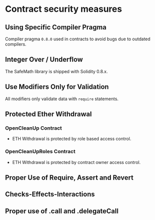 # Contract security measures

## Using Specific Compiler Pragma

Compiler pragma `0.8.0` used in contracts to avoid bugs due to outdated compilers.

## Integer Over / Underflow

The SafeMath library is shipped with Solidity 0.8.x.

## Use Modifiers Only for Validation

All modifiers only validate data with `require` statements.

## Protected Ether Withdrawal

### OpenCleanUp Contract

- ETH Withdrawal is protected by role based access control.

### OpenCleanUpRoles Contract

- ETH Withdrawal is protected by contract owner access control.

## Proper Use of Require, Assert and Revert

## Checks-Effects-Interactions

## Proper use of .call and .delegateCall
